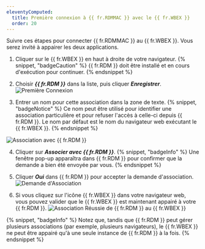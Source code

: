 ```yaml
---
eleventyComputed:
  title: Première connexion à {{ fr.RDMMAC }} avec le {{ fr.WBEX }}
  order: 20
---
```

Suivre ces étapes pour connecter {{ fr.RDMMAC }} au {{ fr.WBEX }}. Vous serez invité à appairer les deux applications.

1. Cliquer sur le {{ fr.WBEX }} en haut à droite de votre navigateur.
{% snippet, "badgeCaution" %}
{{ fr.RDM }} doit être installé et en cours d'exécution pour continuer.
{% endsnippet %}

2. Choisir ***{{ fr.RDM }}*** dans la liste, puis cliquer ***Enregistrer***.
![Première Connexion](https://cdnweb.devolutions.net/docs/docs_en_rdm_mac_Dwl4056.png)
1. Entrer un nom pour cette association dans la zone de texte.
{% snippet, "badgeNotice" %}
Ce nom peut être utilisé pour identifier une association particulière et pour refuser l'accès à celle-ci depuis {{ fr.RDM }}. Le nom par défaut est le nom du navigateur web exécutant le {{ fr.WBEX }}.
{% endsnippet %}

![Association avec {{ fr.RDM }}](https://cdnweb.devolutions.net/docs/docs_en_rdm_mac_Dwl4057.png)

4. Cliquer sur ***Associer avec {{ fr.RDM }}***.
{% snippet, "badgeInfo" %}
Une fenêtre pop-up apparaîtra dans {{ fr.RDM }} pour confirmer que la demande a bien été envoyée par vous.
{% endsnippet %}

5. Cliquer ***Oui*** dans {{ fr.RDM }} pour accepter la demande d'association.
![Demande d'Association](https://cdnweb.devolutions.net/docs/docs_en_rdm_mac_Dwl4058.png)
1. Si vous cliquez sur l'icône {{ fr.WBEX }} dans votre navigateur web, vous pouvez valider que le {{ fr.WBEX }} est maintenant appairé à votre {{ fr.RDM }}.
![Association Réussie de {{ fr.RDM }} au {{ fr.WBEX }}](https://cdnweb.devolutions.net/docs/docs_en_rdm_mac_Dwl4059.png)

{% snippet, "badgeInfo" %}
Notez que, tandis que {{ fr.RDM }} peut gérer plusieurs associations (par exemple, plusieurs navigateurs), le {{ fr.WBEX }} ne peut être appairé qu'à une seule instance de {{ fr.RDM }} à la fois.
{% endsnippet %}
